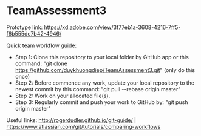 # TeamAssessment3
Prototype link: https://xd.adobe.com/view/3f77eb1a-3608-4216-7ff5-f6b555dc7b42-4946/


Quick team workflow guide:
- Step 1: Clone this repository to your local folder by GitHub app or this command: "git clone https://github.com/duykhuongdiep/TeamAssessment3.git" (only do this once)
- Step 2: Before commence any work, update your local repository to the newest commit by this command: "git pull --rebase origin master"
- Step 2: Work on your allocated file(s).
- Step 3: Regularly commit and push your work to GitHub by: "git push origin master"

Useful links: http://rogerdudler.github.io/git-guide/ | https://www.atlassian.com/git/tutorials/comparing-workflows
